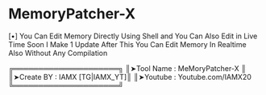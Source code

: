# MemoryPatcher-X

[•] You Can Edit Memory Directly Using Shell and You 
Can Also Edit in Live Time Soon I Make 1 Update After
This You Can Edit Memory In Realtime Also Without Any Compilation


╔═════════════════════╗
║➤Tool Name : MeMoryPatcher-X ║
║➤Create BY : IAMX [TG|IAMX_YT]║
║➤Youtube  : Youtube.com/IAMX20
╚═════════════════════╝
